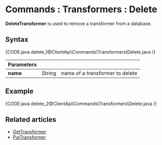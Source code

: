 # Commands : Transformers : Delete

**DeleteTransformer** is used to remove a transformer from a database.

## Syntax

{CODE:java delete_1@ClientApi\Commands\Transformers\Delete.java /}

| Parameters | | |
| ------------- | ------------- | ----- |
| **name** | String | name of a transformer to delete |

## Example

{CODE:java delete_2@ClientApi\Commands\Transformers\Delete.java /}

## Related articles

- [GetTransformer](../../../client-api/commands/transformers/get)  
- [PutTransformer](../../../client-api/commands/transformers/put)  
